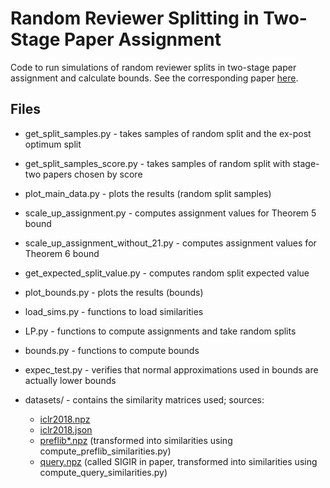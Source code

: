 # Random Reviewer Splitting in Two-Stage Paper Assignment

Code to run simulations of random reviewer splits in two-stage paper assignment and calculate bounds. See the corresponding paper [here](https://arxiv.org/abs/2108.06371).

## Files 
- get_split_samples.py - takes samples of random split and the ex-post optimum split
- get_split_samples_score.py - takes samples of random split with stage-two papers chosen by score
- plot_main_data.py - plots the results (random split samples)

- scale_up_assignment.py - computes assignment values for Theorem 5 bound
- scale_up_assignment_without_21.py - computes assignment values for Theorem 6 bound
- get_expected_split_value.py - computes random split expected value
- plot_bounds.py - plots the results (bounds)

- load_sims.py - functions to load similarities
- LP.py - functions to compute assignments and take random splits
- bounds.py - functions to compute bounds
- expec_test.py - verifies that normal approximations used in bounds are actually lower bounds

- datasets/ - contains the similarity matrices used; sources:
	- [iclr2018.npz](https://github.com/xycforgithub/StrategyProof_Conference_Review)
	- [iclr2018.json](https://github.com/Chillee/OpenReviewExplorer)
	- [preflib*.npz](https://www.preflib.org/data/matching/csconf/) (transformed into similarities using compute_preflib_similarities.py)
	- [query.npz](http://sifaka.cs.uiuc.edu/ir/data/review.html) (called SIGIR in paper, transformed into similarities using compute_query_similarities.py)
